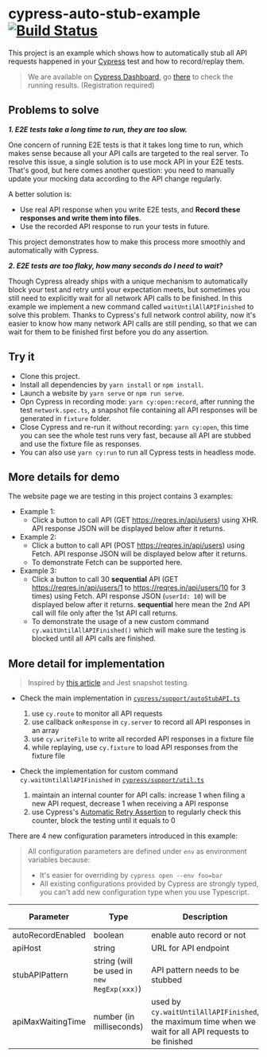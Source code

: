 # cypress-auto-stub-example [![Build Status](https://travis-ci.org/PinkyJie/cypress-auto-stub-example.svg?branch=master)](https://travis-ci.org/PinkyJie/cypress-auto-stub-example)

This project is an example which shows how to automatically stub all API requests happened in your [Cypress](https://www.cypress.io/) test and how to record/replay them.

> We are available on [Cypress Dashboard](https://www.cypress.io/dashboard/), go [there](https://dashboard.cypress.io/#/projects/nf8wkk/runs) to check the running results. (Registration required)

## Problems to solve

**_1. E2E tests take a long time to run, they are too slow._**

One concern of running E2E tests is that it takes long time to run, which makes sense because all your API calls are targeted to the real server. To resolve this issue, a single solution is to use mock API in your E2E tests. That's good, but here comes another question: you need to manually update your mocking data according to the API change regularly.

A better solution is:

- Use real API response when you write E2E tests, and **Record these responses and write them into files**.
- Use the recorded API response to run your tests in future.

This project demonstrates how to make this process more smoothly and automatically with Cypress.

**_2. E2E tests are too flaky, how many seconds do I need to wait?_**

Though Cypress already ships with a unique mechanism to automatically block your test and retry until your expectation meets, but sometimes you still need to explicitly wait for all network API calls to be finished. In this example we implement a new command called `waitUntilAllAPIFinished` to solve this problem. Thanks to Cypress's full network control ability, now it's easier to know how many network API calls are still pending, so that we can wait for them to be finished first before you do any assertion.

## Try it

- Clone this project.
- Install all dependencies by `yarn install` or `npm install`.
- Launch a website by `yarn serve` or `npm run serve`.
- Opn Cypress in recording mode: `yarn cy:open:record`, after running the test `network.spec.ts`, a snapshot file containing all API responses will be generated in `fixture` folder.
- Close Cypress and re-run it without recording: `yarn cy:open`, this time you can see the whole test runs very fast, because all API are stubbed and use the fixture file as responses.
- You can also use `yarn cy:run` to run all Cypress tests in headless mode.

## More details for demo

The website page we are testing in this project contains 3 examples:

- Example 1:
  - Click a button to call API (GET https://reqres.in/api/users) using XHR. API response JSON will be displayed below after it returns.
- Example 2:
  - Click a button to call API (POST https://reqres.in/api/users) using Fetch. API response JSON will be displayed below after it returns.
  - To demonstrate Fetch can be supported here.
- Example 3:
  - Click a button to call 30 **sequential** API (GET https://reqres.in/api/users/1 to https://reqres.in/api/users/10 for 3 times) using Fetch. API response JSON (`userId: 10`) will be displayed below after it returns. **sequential** here mean the 2nd API call will file only after the 1st API call returns.
  - To demonstrate the usage of a new custom command `cy.waitUntilAllAPIFinished()` which will make sure the testing is blocked until all API calls are finished.

## More detail for implementation

> Inspired by [this article](https://medium.com/ax2-inc/dynamic-xhr-responses-recording-stubbing-with-cypress-9257d4f730cd) and Jest snapshot testing.

- Check the main implementation in [`cypress/support/autoStubAPI.ts`](cypress/support/autoStubAPI.ts)

  1. use `cy.route` to monitor all API requests
  2. use callback `onResponse` in `cy.server` to record all API responses in an array
  3. use `cy.writeFile` to write all recorded API responses in a fixture file
  4. while replaying, use `cy.fixture` to load API responses from the fixture file

- Check the implementation for custom command `cy.waitUntilAllAPIFinished` in [`cypress/support/util.ts`](cypress/support/util.ts)
  1. maintain an internal counter for API calls: increase 1 when filing a new API request, decrease 1 when receiving a API response
  2. use Cypress's [Automatic Retry Assertion](https://docs.cypress.io/guides/core-concepts/introduction-to-cypress.html#Asserting-in-English) to regularly check this counter, block the testing until it equals to 0

There are 4 new configuration parameters introduced in this example:

> All configuration parameters are defined under `env` as environment variables because:
>
> - It's easier for overriding by `cypress open --env foo=bar`
> - All existing configurations provided by Cypress are strongly typed, you can't add new configuration type when you use Typescript.

| Parameter         | Type                                       | Description                                                                                             | Required           | Default Value |
| ----------------- | ------------------------------------------ | ------------------------------------------------------------------------------------------------------- | ------------------ | ------------- |
| autoRecordEnabled | boolean                                    | enable auto record or not                                                                               |                    | false         |
| apiHost           | string                                     | URL for API endpoint                                                                                    | :white_check_mark: |               |
| stubAPIPattern    | string (will be used in `new RegExp(xxx)`) | API pattern needs to be stubbed                                                                         | :white_check_mark: |               |
| apiMaxWaitingTime | number (in milliseconds)                   | used by `cy.waitUntilAllAPIFinished`, the maximum time when we wait for all API requests to be finished |                    | 60000 (60s)   |
